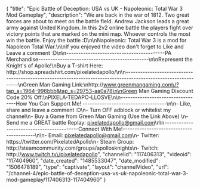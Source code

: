 {
    "title": "Epic Battle of Deception: USA vs UK - Napoleonic: Total War 3 Mod Gameplay",
    "description": "We are back in the war of 1812.  Two great forces are about to meet on the battle field.  Andrew Jackson leads a great army against United Kingdom.  In this 2v2 online battle the players fight over victory points that are marked on the mini map.  Whoever controls the most win the battle.  Enjoy the battle :D\n\nNapoleonic: Total War 3 is a mod for Napoleon Total War.\n\nIf you enjoyed the video don't forget to Like and Leave a comment :D\n\n-----------------------------------------PA Merchandise----------------------------------------------\n\nRepresent the Knight's of Apollo!\nBuy a T-shirt Here: http:\/\/shop.spreadshirt.com\/pixelatedapollo\/\n\n---------------------------------------------------------------------------------------------------------------\nGreen Man Gaming Link:\nhttp:\/\/www.greenmangaming.com\/?tap_a=1964-996bbb&tap_s=29753-aa0a78\n\nGreen Man Gaming Discount Code 20% Off:\nPIXELA-TEDAPO-LLOSVE\n\n----------------------------------How You Can Support Me! -----------------------------------\n\n- Like, share and leave a comment :D\n- Turn OFF adblock or whitelist my channel\n- Buy a Game from Green Man Gaming (Use the Link Above) \n- Send me a GREAT battle Replay: pixelatedapollo@gmail.com\n\n------------------------------------------Connect With Me!-----------------------------------------\n\n- Email: pixelatedapollo@gmail.com\n- Twitter: https:\/\/twitter.com\/PixelatedApollo\n- Steam Group:  http:\/\/steamcommunity.com\/groups\/apollosknights\n- Twitch: http:\/\/www.twitch.tv\/pixelatedapollo",
    "channelid": "117406313",
    "videoid": "117404960",
    "date_created": "1485533047",
    "date_modified": "1506478189",
    "type": "captivate",
    "layout": "channelVideo",
    "url": "\/channel-4\/epic-battle-of-deception-usa-vs-uk-napoleonic-total-war-3-mod-gameplay\/117406313-117404960"
}